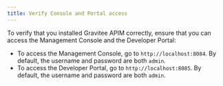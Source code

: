 ```yaml
---
title: Verify Console and Portal access
---
```


To verify that you installed Gravitee APIM correctly, ensure that you can access the Management Console and the Developer Portal:

* To access the Management Console, go to `http://localhost:8084`. By default, the username and password are both `admin`.
* To access the Developer Portal, go to `http://localhost:8085`. By default, the username and password are both `admin`.
